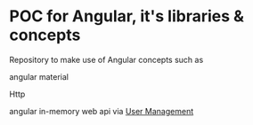 # POC for Angular, it's libraries & concepts
Repository to make use of Angular concepts such as

angular material

Http

angular in-memory web api via <a href="https://github.com/itsvikask/angular-poc/tree/main/user-management">User Management</a>
